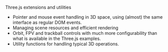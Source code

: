 Three.js extensions and utilities

- Pointer and mouse event handling in 3D space, using (almost) the same
  interface as regular DOM events.
- Managing scene resources and efficient rendering
- Orbit, FPV and trackball controls with much more configurability than what is
  available in the Three.js examples.
- Utility functions for handling typical 3D operations.
